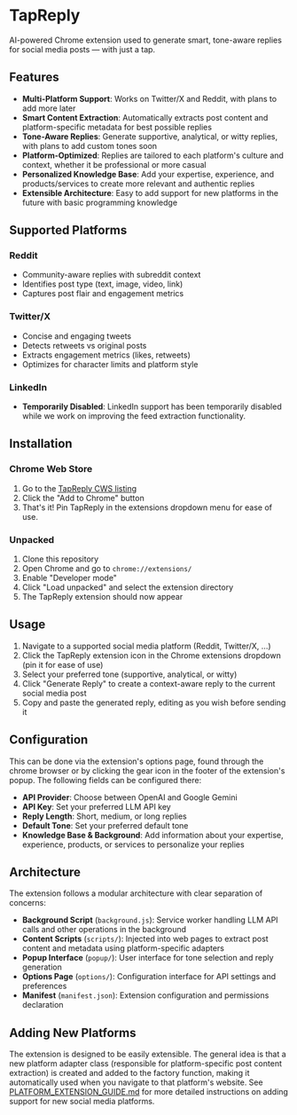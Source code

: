 # TapReply

AI-powered Chrome extension used to generate smart, tone-aware replies for social media posts — with just a tap.


## Features

- **Multi-Platform Support**: Works on Twitter/X and Reddit, with plans to add more later
- **Smart Content Extraction**: Automatically extracts post content and platform-specific metadata for best possible replies
- **Tone-Aware Replies**: Generate supportive, analytical, or witty replies, with plans to add custom tones soon
- **Platform-Optimized**: Replies are tailored to each platform's culture and context, whether it be professional or more casual
- **Personalized Knowledge Base**: Add your expertise, experience, and products/services to create more relevant and authentic replies
- **Extensible Architecture**: Easy to add support for new platforms in the future with basic programming knowledge

## Supported Platforms

### Reddit
- Community-aware replies with subreddit context
- Identifies post type (text, image, video, link)
- Captures post flair and engagement metrics

### Twitter/X
- Concise and engaging tweets
- Detects retweets vs original posts
- Extracts engagement metrics (likes, retweets)
- Optimizes for character limits and platform style

### LinkedIn
- **Temporarily Disabled**: LinkedIn support has been temporarily disabled while we work on improving the feed extraction functionality.


## Installation

### Chrome Web Store
1. Go to the [TapReply CWS listing](https://chromewebstore.google.com/detail/tapreply/ckcjnceomhdpkimjnagclcmpgbjnnncn)
2. Click the "Add to Chrome" button
3. That's it! Pin TapReply in the extensions dropdown menu for ease of use.

### Unpacked
1. Clone this repository
2. Open Chrome and go to `chrome://extensions/`
3. Enable "Developer mode"
4. Click "Load unpacked" and select the extension directory
5. The TapReply extension should now appear


## Usage

1. Navigate to a supported social media platform (Reddit, Twitter/X, ...)
2. Click the TapReply extension icon in the Chrome extensions dropdown (pin it for ease of use)
3. Select your preferred tone (supportive, analytical, or witty)
4. Click "Generate Reply" to create a context-aware reply to the current social media post
5. Copy and paste the generated reply, editing as you wish before sending it


## Configuration

This can be done via the extension's options page, found through the chrome browser or by clicking the gear icon in the footer of the extension's popup. The following fields can be configured there:

- **API Provider**: Choose between OpenAI and Google Gemini
- **API Key**: Set your preferred LLM API key
- **Reply Length**: Short, medium, or long replies
- **Default Tone**: Set your preferred default tone
- **Knowledge Base & Background**: Add information about your expertise, experience, products, or services to personalize your replies


## Architecture

The extension follows a modular architecture with clear separation of concerns:

- **Background Script** (`background.js`): Service worker handling LLM API calls and other operations in the background
- **Content Scripts** (`scripts/`): Injected into web pages to extract post content and metadata using platform-specific adapters
- **Popup Interface** (`popup/`): User interface for tone selection and reply generation
- **Options Page** (`options/`): Configuration interface for API settings and preferences
- **Manifest** (`manifest.json`): Extension configuration and permissions declaration


## Adding New Platforms

The extension is designed to be easily extensible. The general idea is that a new platform adapter class (responsible for platform-specific post content extraction) is created and added to the factory function, making it automatically used when you navigate to that platform's website. See [PLATFORM_EXTENSION_GUIDE.md](PLATFORM_EXTENSION_GUIDE.md) for more detailed instructions on adding support for new social media platforms.
